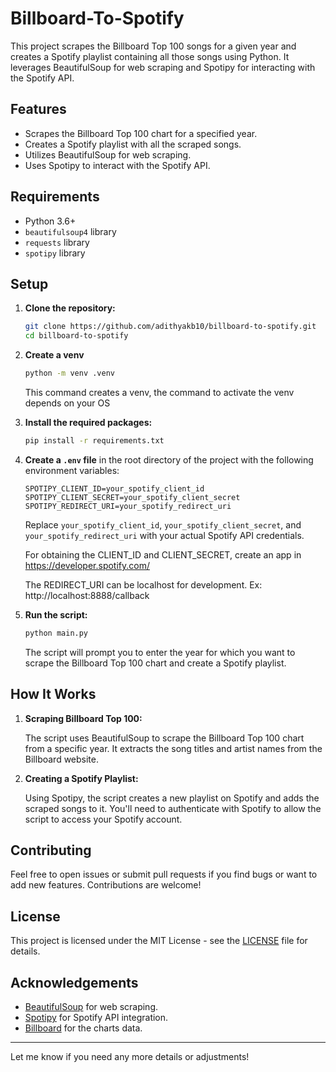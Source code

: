 # Billboard-To-Spotify

This project scrapes the Billboard Top 100 songs for a given year and creates a Spotify playlist containing all those songs using Python. It leverages BeautifulSoup for web scraping and Spotipy for interacting with the Spotify API.

## Features

- Scrapes the Billboard Top 100 chart for a specified year.
- Creates a Spotify playlist with all the scraped songs.
- Utilizes BeautifulSoup for web scraping.
- Uses Spotipy to interact with the Spotify API.

## Requirements

- Python 3.6+
- `beautifulsoup4` library
- `requests` library
- `spotipy` library

## Setup

1. **Clone the repository:**

   ```bash
   git clone https://github.com/adithyakb10/billboard-to-spotify.git
   cd billboard-to-spotify
   ```
2. **Create a venv**
   ```bash
   python -m venv .venv
   ```
   This command creates a venv, the command to activate the venv depends on your OS

4. **Install the required packages:**

   ```bash
   pip install -r requirements.txt
   ```

5. **Create a `.env` file** in the root directory of the project with the following environment variables:

   ```
   SPOTIPY_CLIENT_ID=your_spotify_client_id
   SPOTIPY_CLIENT_SECRET=your_spotify_client_secret
   SPOTIPY_REDIRECT_URI=your_spotify_redirect_uri
   ```

   Replace `your_spotify_client_id`, `your_spotify_client_secret`, and `your_spotify_redirect_uri` with your actual Spotify API credentials.

   For obtaining the CLIENT_ID and CLIENT_SECRET, create an app in https://developer.spotify.com/

   The REDIRECT_URI can be localhost for development. Ex: http://localhost:8888/callback

6. **Run the script:**

   ```bash
   python main.py
   ```

   The script will prompt you to enter the year for which you want to scrape the Billboard Top 100 chart and create a Spotify playlist.

## How It Works

1. **Scraping Billboard Top 100:**

   The script uses BeautifulSoup to scrape the Billboard Top 100 chart from a specific year. It extracts the song titles and artist names from the Billboard website.

2. **Creating a Spotify Playlist:**

   Using Spotipy, the script creates a new playlist on Spotify and adds the scraped songs to it. You'll need to authenticate with Spotify to allow the script to access your Spotify account.

## Contributing

Feel free to open issues or submit pull requests if you find bugs or want to add new features. Contributions are welcome!

## License

This project is licensed under the MIT License - see the [LICENSE](LICENSE) file for details.

## Acknowledgements

- [BeautifulSoup](https://www.crummy.com/software/BeautifulSoup/) for web scraping.
- [Spotipy](https://spotipy.readthedocs.io/en/2.20.0/) for Spotify API integration.
- [Billboard](https://www.billboard.com/charts/) for the charts data.

---

Let me know if you need any more details or adjustments!
